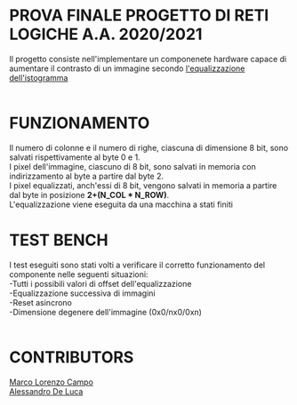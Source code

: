 # PROVA FINALE PROGETTO DI RETI LOGICHE A.A. 2020/2021
Il progetto consiste nell'implementare un componenete hardware capace di aumentare il contrasto di un immagine secondo [l'equalizzazione dell'istogramma](https://it.wikipedia.org/wiki/Equalizzazione_dell%27istogramma)<br>
<br>
# FUNZIONAMENTO 
Il numero di colonne e il numero di righe, ciascuna di dimensione 8 bit, sono salvati rispettivamente al byte 0 e 1.<br>
I pixel dell'immagine, ciascuno di 8 bit, sono salvati in memoria con indirizzamento al byte a partire dal byte 2.<br>
I pixel equalizzati, anch'essi di 8 bit, vengono salvati in memoria a partire dal byte in posizione __2+(N_COL * N_ROW)__.<br>
L'equalizzazione viene eseguita da una macchina a stati finiti
<br>
# TEST BENCH
I test eseguiti sono stati volti a verificare il corretto funzionamento del componente nelle seguenti situazioni:<br>
-Tutti i possibili valori di offset dell'equalizzazione<br>
-Equalizzazione successiva di immagini<br>
-Reset asincrono<br>
-Dimensione degenere dell'immagine (0x0/nx0/0xn)<br>
<br>
# CONTRIBUTORS
[Marco Lorenzo Campo](https://github.com/MarcoLorenzoCampo)<br>
[Alessandro De Luca](https://github.com/AlessandroDL)<br>

